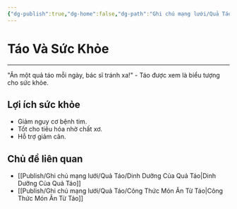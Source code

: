 ```yaml
---
{"dg-publish":true,"dg-home":false,"dg-path":"Ghi chú mạng lưới/Quả Táo/Táo Và Sức Khỏe.md","permalink":"/ghi-chu-mang-luoi/qua-tao/tao-va-suc-khoe/","dgPassFrontmatter":true,"updated":"2025-01-12T15:21:49.098+07:00"}
---
```


# Táo Và Sức Khỏe
---

"Ăn một quả táo mỗi ngày, bác sĩ tránh xa!" - Táo được xem là biểu tượng cho sức khỏe.

## Lợi ích sức khỏe
- Giảm nguy cơ bệnh tim.
- Tốt cho tiêu hóa nhờ chất xơ.
- Hỗ trợ giảm cân.

## Chủ đề liên quan
- [[Publish/Ghi chú mạng lưới/Quả Táo/Dinh Dưỡng Của Quả Táo\|Dinh Dưỡng Của Quả Táo]]
- [[Publish/Ghi chú mạng lưới/Quả Táo/Công Thức Món Ăn Từ Táo\|Công Thức Món Ăn Từ Táo]]
